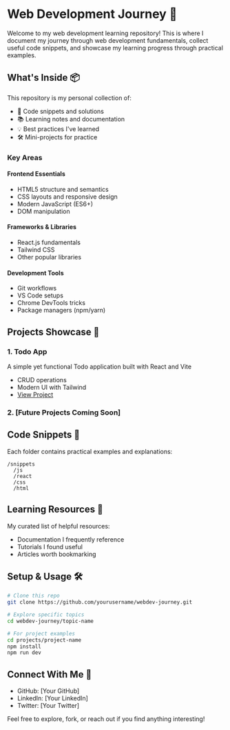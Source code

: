 # Web Development Journey 🚀

Welcome to my web development learning repository! This is where I document my journey through web development fundamentals, collect useful code snippets, and showcase my learning progress through practical examples.

## What's Inside 📦

This repository is my personal collection of:
- 🎯 Code snippets and solutions
- 📚 Learning notes and documentation
- 💡 Best practices I've learned
- 🛠️ Mini-projects for practice

### Key Areas

#### Frontend Essentials
- HTML5 structure and semantics
- CSS layouts and responsive design
- Modern JavaScript (ES6+)
- DOM manipulation

#### Frameworks & Libraries
- React.js fundamentals
- Tailwind CSS
- Other popular libraries

#### Development Tools
- Git workflows
- VS Code setups
- Chrome DevTools tricks
- Package managers (npm/yarn)

## Projects Showcase 🎨

### 1. Todo App
A simple yet functional Todo application built with React and Vite
- CRUD operations
- Modern UI with Tailwind
- [View Project](link-to-project)

### 2. [Future Projects Coming Soon]

## Code Snippets 📝

Each folder contains practical examples and explanations:
```
/snippets
  /js
  /react
  /css
  /html
```

## Learning Resources 📖

My curated list of helpful resources:
- Documentation I frequently reference
- Tutorials I found useful
- Articles worth bookmarking

## Setup & Usage 🛠️

```bash
# Clone this repo
git clone https://github.com/yourusername/webdev-journey.git

# Explore specific topics
cd webdev-journey/topic-name

# For project examples
cd projects/project-name
npm install
npm run dev
```

## Connect With Me 🤝

- GitHub: [Your GitHub]
- LinkedIn: [Your LinkedIn]
- Twitter: [Your Twitter]

Feel free to explore, fork, or reach out if you find anything interesting!
